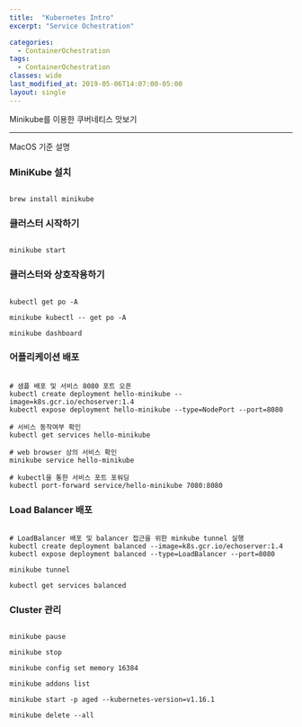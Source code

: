 ```yaml
---
title:  "Kubernetes Intro"
excerpt: "Service Ochestration"

categories:
  - ContainerOchestration
tags:
  - ContainerOchestration
classes: wide
last_modified_at: 2019-05-06T14:07:00-05:00
layout: single
---
```


Minikube를 이용한 쿠버네티스 맛보기 

***

MacOS 기준 설명 

### MiniKube 설치 

```shell

brew install minikube

```

### 클러스터 시작하기 

```shell

minikube start 

```

### 클러스터와 상호작용하기 

```shell

kubectl get po -A

minikube kubectl -- get po -A

minikube dashboard 

```

### 어플리케이션 배포 

```shell

# 샘플 배포 및 서비스 8080 포트 오픈 
kubectl create deployment hello-minikube --image=k8s.gcr.io/echoserver:1.4
kubectl expose deployment hello-minikube --type=NodePort --port=8080

# 서비스 동작여부 확인
kubectl get services hello-minikube

# web browser 상의 서비스 확인 
minikube service hello-minikube

# kubectl을 통한 서비스 포트 포워딩 
kubectl port-forward service/hello-minikube 7080:8080

```

### Load Balancer 배포 

```shell

# LoadBalancer 배포 및 balancer 접근을 위한 minkube tunnel 실행 
kubectl create deployment balanced --image=k8s.gcr.io/echoserver:1.4  
kubectl expose deployment balanced --type=LoadBalancer --port=8080

minikube tunnel

kubectl get services balanced

```

### Cluster 관리 

```shell

minikube pause

minikube stop

minikube config set memory 16384

minikube addons list

minikube start -p aged --kubernetes-version=v1.16.1

minikube delete --all

```